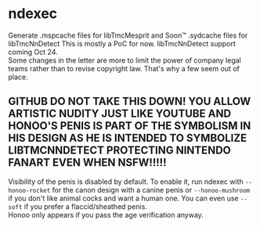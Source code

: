 # ndexec
Generate .mspcache files for libTmcMesprit and Soon™ .sydcache files for libTmcNnDetect
This is mostly a PoC for now.  libTmcNnDetect support coming Oct 24.  
Some changes in the letter are more to limit the power of company legal teams rather than to revise copyright law.  That's why a few seem out of place.  
## GITHUB DO NOT TAKE THIS DOWN!  YOU ALLOW ARTISTIC NUDITY JUST LIKE YOUTUBE AND HONOO'S PENIS IS PART OF THE SYMBOLISM IN HIS DESIGN AS HE IS INTENDED TO SYMBOLIZE LIBTMCNNDETECT PROTECTING NINTENDO FANART EVEN WHEN NSFW!!!!!
Visibility of the penis is disabled by default.  To enable it, run ndexec with `--honoo-rocket` for the canon design with a canine penis or `--honoo-mushroom` if you don't like animal cocks and want a human one.
You can even use `--soft` if you prefer a flaccid/sheathed penis.  
Honoo only appears if you pass the age verification anyway.  
